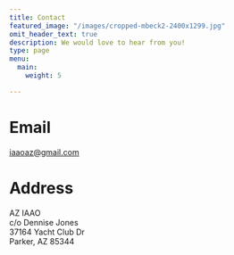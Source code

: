 ```yaml
---
title: Contact
featured_image: "/images/cropped-mbeck2-2400x1299.jpg"
omit_header_text: true
description: We would love to hear from you!
type: page
menu:
  main:
    weight: 5

---
```

# Email

iaaoaz@gmail.com

# Address

AZ IAAO  
c/o Dennise Jones   
37164 Yacht Club Dr  
Parker, AZ 85344